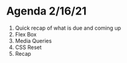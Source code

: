 # Agenda 2/16/21

1. Quick recap of what is due and coming up
2. Flex Box
3. Media Queries
3. CSS Reset
4. Recap